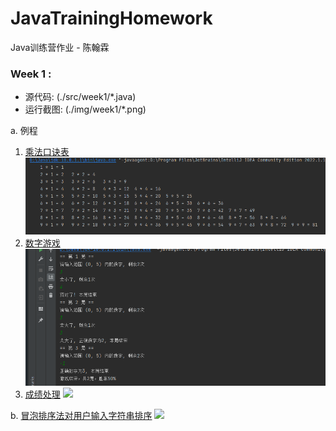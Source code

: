 # JavaTrainingHomework
Java训练营作业 - 陈翰霖

### Week 1 :

- 源代码: (./src/week1/*.java)
- 运行截图: (./img/week1/*.png)

a. 例程
1. [乘法口诀表](./src/week1/MultiTable.java)
![MultiTable](./img/week1/MultiTable.png)
2. [数字游戏](./src/week1/GuessNumber.java)
![GuessNumber](./img/week1/GuessNumber.png)
3. [成绩处理](./src/week1/)
![](./img/week1/)

b. [冒泡排序法对用户输入字符串排序](./src/)
![](./img/week1/) 